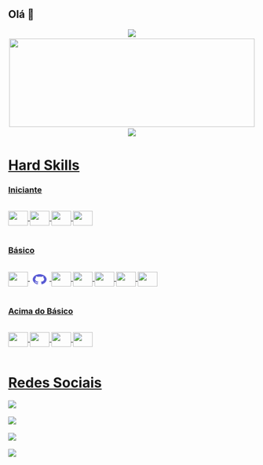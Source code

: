 ## **Olá** 👋

<div align="center">
  <a href="https://github.com/MartinelliNTZ">
  <img height="180em" src="https://github-readme-stats.vercel.app/api?username=MartinelliNTZ&show_icons=true&theme=great-gatsby&include_all_commits=true&count_private=true"/>
    <img width="500em" height="180em" src="https://github-readme-stats.vercel.app/api/top-langs/?username=MartinelliNTZ&layout=compact&langs_count=5&theme=great-gatsby"/>
     <img height="180em" src="https://github-readme-stats.vercel.app/api/top-langs/?username=MartinelliNTZ&layout=compact&langs_count=7&theme=dracula"/>

</div>

# Hard Skills
### Iniciante
<div style="display: inline_block"><br>

<img align="center" height="30" width="40" src="https://cdn.jsdelivr.net/gh/devicons/devicon/icons/photoshop/photoshop-line.svg">
 <img align="center" height="30" width="40" src="https://icongr.am/devicon/css3-original-wordmark.svg?size=128&color=ff0a0a">
 <img align="center" height="30" width="40" src="https://cdn.jsdelivr.net/gh/devicons/devicon/icons/firebase/firebase-plain-wordmark.svg">
 <img align="center" height="30" width="40" src="https://cdn.jsdelivr.net/gh/devicons/devicon/icons/unity/unity-original.svg">
 

</div><br>

### Básico
<div style="display: inline_block"><br>
 
 <img align="center" height="30" width="40" src="https://cdn.jsdelivr.net/gh/devicons/devicon/icons/git/git-plain.svg">
 <img align="center" height="30" width="40" src="assets/github.svg">
  <img align="center" height="30" width="40" src="https://icongr.am/devicon/html5-original-wordmark.svg?size=128&color=currentColor">
  <img align="center" height="30" width="40" src="https://icongr.am/devicon/mysql-original-wordmark.svg?size=128&color=ffffff">

  <img align="center" height="30" width="40" src="https://cdn.jsdelivr.net/gh/devicons/devicon/icons/dart/dart-original.svg">
  <img align="center" height="30" width="40" src="https://cdn.jsdelivr.net/gh/devicons/devicon/icons/flutter/flutter-original.svg">
 
  <img align="center" height="30" width="40" src="https://cdn.jsdelivr.net/gh/devicons/devicon/icons/sqlite/sqlite-original.svg">
</div><br>

### Acima do Básico
<div style="display: inline_block"><br>
 <img align="center" height="30" width="40" src="https://cdn.jsdelivr.net/gh/devicons/devicon/icons/androidstudio/androidstudio-original.svg">
 <img align="center" height="30" width="40" src="https://icongr.am/devicon/java-original-wordmark.svg?size=128&color=currentColor"> 
 <img align="center" height="30" width="40" src="https://cdn.jsdelivr.net/gh/devicons/devicon/icons/visualstudio/visualstudio-plain.svg">
 <img align="center" height="30" width="40" src="https://cdn.jsdelivr.net/gh/devicons/devicon/icons/canva/canva-original.svg">
 </div><br>
  
  # Redes Sociais 
   
<div> 
  <!--<a href="https://www.youtube.com/channel/UC_-uuuZbY0AAt9CViNzvc-Q" target="_blank"><img src="https://img.shields.io/badge/YouTube-FF0000?style=for-the-badge&logo=youtube&logoColor=white" target="_blank"></a>-->

  <a href="https://instagram.com/matheusmartinelli00" target="_blank"><img src="https://img.shields.io/badge/-Instagram-%23E4405F?style=for-the-badge&logo=instagram&logoColor=white" target="_blank"></a> 


  <a href = "mailto:martinelli.matheus0@gmail.com"><img src="https://img.shields.io/badge/-Gmail-%23333?style=for-the-badge&logo=gmail&logoColor=white" target="_blank"></a>

  <a href="https://www.linkedin.com/in/matheus-martinelli-a82149108/" target="_blank"><img src="https://img.shields.io/badge/-LinkedIn-%230077B5?style=for-the-badge&logo=linkedin&logoColor=white" target="_blank"></a> 

  <a href="https://www.facebook.com/matheus.908.30" target="_blank"><img src="https://img.shields.io/badge/Facebook-1877F2?style=for-the-badge&logo=facebook&logoColor=white" target="_blank"></a> 



</div>
      
